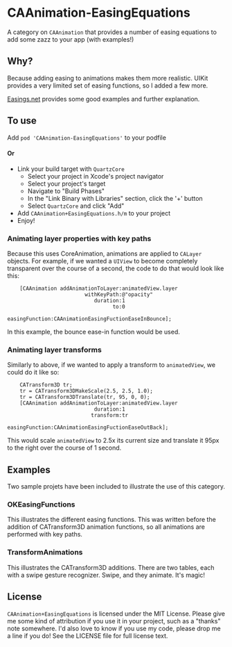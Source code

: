 CAAnimation-EasingEquations
===========================

A category on `CAAnimation` that provides a number of easing equations to add some zazz to your app (with examples!)

## Why?
Because adding easing to animations makes them more realistic. UIKit provides a very limited set of easing functions, so I added a few more.

[Easings.net][0] provides some good examples and further explanation.

## To use
Add `pod 'CAAnimation-EasingEquations'` to your podfile

#### Or
- Link your build target with `QuartzCore`
	- Select your project in Xcode's project navigator
	- Select your project's target
	- Navigate to "Build Phases"
	- In the "Link Binary with Libraries" section, click the '+' button
	- Select `QuartzCore` and click "Add"
- Add `CAAnimation+EasingEquations.h/m` to your project
- Enjoy!

### Animating layer properties with key paths
Because this uses CoreAnimation, animations are applied to `CALayer` objects. For example, if we wanted a `UIView` to become completely transparent over the course of a second, the code to do that would look like this:

```
    [CAAnimation addAnimationToLayer:animatedView.layer
                         withKeyPath:@"opacity"
                            duration:1
                                  to:0
                      easingFunction:CAAnimationEasingFuctionEaseInBounce];
```

In this example, the bounce ease-in function would be used.

### Animating layer transforms
Similarly to above, if we wanted to apply a transform to `animatedView`, we could do it like so:

```
    CATransform3D tr;
    tr = CATransform3DMakeScale(2.5, 2.5, 1.0);
    tr = CATransform3DTranslate(tr, 95, 0, 0);
    [CAAnimation addAnimationToLayer:animatedView.layer
                            duration:1
                           transform:tr
                      easingFunction:CAAnimationEasingFuctionEaseOutBack];
```

This would scale `animatedView` to 2.5x its current size and translate it 95px to the right over the course of 1 second.

## Examples

Two sample projets have been included to illustrate the use of this category. 

### OKEasingFunctions

This illustrates the different easing functions. This was written before the addition of CATransform3D animation functions, so all animations are performed with key paths.

### TransformAnimations

This illustrates the CATransform3D additions. There are two tables, each with a swipe gesture recognizer. Swipe, and they animate. It's magic!

## License

`CAAnimation+EasingEquations` is licensed under the MIT License. Please give me some kind of attribution if you use it in your project, such as a "thanks" note somewhere. I'd also love to know if you use my code, please drop me a line if you do! See the LICENSE file for full license text.

[0]: http://easings.net/
